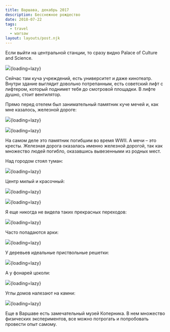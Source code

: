```yaml
---
title: Варшава, декабрь 2017
description: Бесснежное рождество
date: 2018-07-22
tags:
  - travel
  - warsaw
layout: layouts/post.njk
---
```

Если выйти на центральной станции, то сразу видно Palace of Culture and Science.

![](./images/IMG_8513.jpg){loading=lazy}

Сейчас там куча учреждений, есть университет и даже кинотеатр. Внутри здание выглядит довольно потрепанным, есть советский лифт с лифтером, который поднимет тебя до смотровой площадки. В лифте душно, стоит вентилятор.

Прямо перед отелем был занимательный памятник куче мечей и, как мне казалось, железной дороге:

![](./images/IMG_8523.jpg){loading=lazy}

![](./images/IMG_8527.jpg){loading=lazy}

На самом деле это памятник погибшим во время WWII. А мечи – это кресты. Железная дорога оказалась именно железной дорогой, так как множество людей погибло, оказавшись вывезенными из родных мест.

Над городом стоял туман:

![](./images/IMG_8709.jpg){loading=lazy}

Центр милый и красочный:

![](./images/IMG_8683.jpg){loading=lazy}

![](./images/IMG_8577.jpg){loading=lazy}

Я еще никогда не видела таких прекрасных переходов:

![](./images/IMG_8671.jpg){loading=lazy}

Часто попадаются арки:

![](./images/IMG_8626.jpg){loading=lazy}

У деревьев идеальные приствольные решетки:

![](./images/IMG_8646.jpg){loading=lazy}

А у фонарей цоколи:

![](./images/IMG_8783.jpg){loading=lazy}

Углы домов налезают на камни:

![](./images/IMG_8539.jpg){loading=lazy}

Еще в Варшаве есть замечательный музей Коперника. В нем множество физических экспериментов, все можно потрогать и попробовать провести опыт самому.
